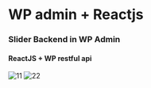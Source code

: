# WP admin + Reactjs

### Slider Backend in WP Admin
#### ReactJS + WP restful api

<img src="https://i.ibb.co/C9bcZk5/11.png" alt="11" border="0">
<img src="https://i.ibb.co/dBDYCTm/22.png" alt="22" border="0">

